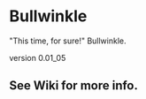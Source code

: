 Bullwinkle
==========

"This time, for sure!" Bullwinkle.

version 0.01_05

## See Wiki for more info.

